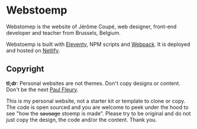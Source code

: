 # Webstoemp

Webstomep is the website of Jérôme Coupé, web designer, front-end developer and teacher from Brussels, Belgium.

Webstoemp is built with [Eleventy](https://www.11ty.dev/), NPM scripts and [Webpack](https://webpack.js.org/). It is deployed and hosted on [Netlify](https://www.netlify.com/).

## Copyright

**tl;dr**: Personal websites are not themes. Don't copy designs or content. Don't be the next [Paul Fleury](https://pflry.eu/contact/).

This is my personal website, not a starter kit or template to clone or copy. The code is open sourced and you are welcome to peek under the hood to see "how the ~~sausage~~ stoemp is made". Please try to be original and do not just copy the design, the code and/or the content. Thank you.
